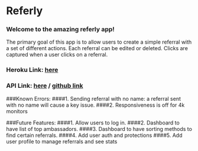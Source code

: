 # Referly 
### Welcome to the amazing referly app!
The primary goal of this app is to allow users to create a simple referral with a set of different actions. 
Each referral can be edited or deleted. Clicks are captured when a user clicks on a referral.

### Heroku Link: [here](https://referly-client.herokuapp.com)

### API Link: [here](https://referly-api.herokuapp.com)  / [github link](https://github.com/thomaslogangraves/coding-challenge)

###Known Errors: 
####1. Sending referral with no name: a referral sent with no name will cause a key issue.
####2. Responsiveness is off for 4k monitors


###Future Features:
####1. Allow users to log in.
####2. Dashboard to have list of top ambassadors.
####3. Dashboard to have sorting methods to find certain referrals.
####4. Add user auth and protections
####5. Add user profile to manage referrals and see stats
